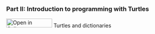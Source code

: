 ### Part II: Introduction to programming with Turtles 


<a href="https://hub.callysto.ca/jupyter/hub/user-redirect/git-pull?repo=https%3A%2F%2Fgithub.com%2Fcallysto%2Fsask-ambassadors&branch=main&urlpath=notebooks/sask-ambassadors/TMDictionaryTurtles/turtles-and-dictionaries-student.ipynb&depth=1" target="_parent"><img src="https://raw.githubusercontent.com/callysto/curriculum-notebooks/master/open-in-callysto-button.svg?sanitize=true" width="123" height="24" alt="Open in Callysto"></a> Turtles and dictionaries

